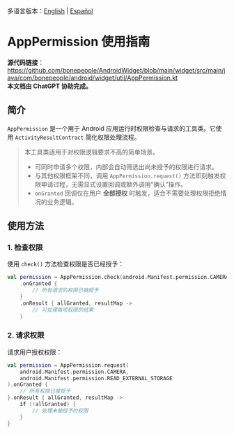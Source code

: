 多语言版本：[English](./README.md) | [Español](./README.es-ES.md)

# AppPermission 使用指南

**源代码链接**：https://github.com/bonepeople/AndroidWidget/blob/main/widget/src/main/java/com/bonepeople/android/widget/util/AppPermission.kt  
**本文档由 ChatGPT 协助完成。**

## 简介

`AppPermission` 是一个用于 Android 应用运行时权限检查与请求的工具类。它使用 `ActivityResultContract` 简化权限处理流程。

> 本工具类适用于对权限逻辑要求不高的简单场景。
> - 可同时申请多个权限，内部会自动筛选出尚未授予的权限进行请求。
> - 与其他权限框架不同，调用 `AppPermission.request()` 方法即刻触发权限申请过程，无需显式设置回调或额外调用“确认”操作。
> - `onGranted` 回调仅在用户 **全部授权** 时触发，适合不需要处理权限拒绝情况的业务逻辑。

## 使用方法

### 1. 检查权限

使用 `check()` 方法检查权限是否已经授予：

```kotlin
val permission = AppPermission.check(android.Manifest.permission.CAMERA)
    .onGranted {
        // 所有请求的权限已被授予
    }
    .onResult { allGranted, resultMap ->
        // 可处理每项权限的结果
    }
```

### 2. 请求权限

请求用户授权权限：

```kotlin
val permission = AppPermission.request(
    android.Manifest.permission.CAMERA,
    android.Manifest.permission.READ_EXTERNAL_STORAGE
).onGranted {
    // 所有权限已被授予
}.onResult { allGranted, resultMap ->
    if (!allGranted) {
        // 处理未被授予的权限
    }
}
```